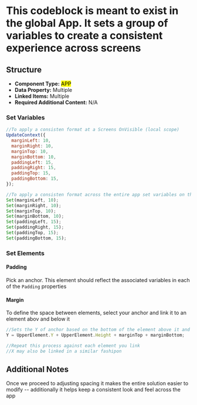 # This codeblock is meant to exist in the global App. It sets a group of variables to create a consistent experience across screens

## Structure

- **Component Type:** <mark>APP</mark>
- **Data Property:** Multiple
- **Linked Items:** Multiple
- **Required Additional Content:** N/A

### Set Variables

```js
//To apply a consisten format at a Screens OnVisible (local scope)
UpdateContext({
  marginLeft: 10,
  marginRight: 10,
  marginTop: 10,
  marginBottom: 10,
  paddingLeft: 15,
  paddingRight: 15,
  paddingTop: 15,
  paddingBottom: 15,
});

//To apply a consisten format across the entire app set variables on the Apps OnStart (global scope)
Set(marginLeft, 10);
Set(marginRight, 10);
Set(marginTop, 10);
Set(marginBottom, 10);
Set(paddingLeft, 15);
Set(paddingRight, 15);
Set(paddingTop, 15);
Set(paddingBottom, 15);
```

### Set Elements

#### Padding

Pick an anchor. This element should reflect the associated variables in each of the `Padding` properties

#### Margin

To define the space between elements, select your anchor and link it to an element abov and below it

```js
//Sets the Y of anchor based on the bottom of the element above it and adds margin to each element
Y = UpperElement.Y + UpperElement.Height + marginTop + marginBottom;

//Repeat this process against each element you link
//X may also be linked in a similar fashipon
```

## Additional Notes

Once we proceed to adjusting spacing it makes the entire solution easier to modify -- additionally it helps keep a consistent look and feel across the app
